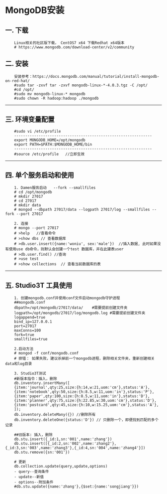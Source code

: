 # MongoDB安装

## 一. 下载
        Linux相关的社区版下载， CentOS7 x64 下载Redhat x64版本
        # https://www.mongodb.com/download-center/v2/community
        

## 二. 安装
        安装参考：https://docs.mongodb.com/manual/tutorial/install-mongodb-on-red-hat/
        #sudo tar -zxvf tar -zxvf mongodb-linux-*-4.0.3.tgz -C /opt/
        #cd /opt/ 
        #sudo mv mongodb-linux-* mongodb
        #sudo chown -R hadoop:hadoop ./mongodb

------------------------------------------------------------------------

## 三. 环境变量配置

        #sudo vi /etc/profile
        --------------------------------------------------------------
        export MONGODB_HOME=/opt/mongodb
        export PATH=$PATH:$MONGODB_HOME/bin
        --------------------------------------------------------------
        #source /etc/profile   //立即生效

------------------------------------------------------------------------

## 四. 单个服务启动和使用

        1. Damen服务启动   --fork --smallfiles
        # cd /opt/mongodb
        # mkdir 27017
        # cd 27017
        # mkdir data
        # mongod --dbpath 27017/data --logpath 27017/log --smallfiles --fork --port 27017
        
        2. 连接
        # mongo --port 27017
        # >help   //查看命令
        # >show dbs // 查看数据库
        # >db.user.insert({name:'woniu', sex:'male'})  //插入数据, 此时如果没有使用use db命令，则默认会创建一个test 数据库，并在此建表user
        # >db.user.find() //查询
        # >use test
        # >show collections  // 查看当前数据库的表

------------------------------------------------------------------------

## 五. Studio3T 工具使用
        1. 创建mongodb.conf并使用conf文件启动mongodb守护进程
        ##mongodb.conf
        dbpath=/opt/mongodb/27017/data/    #需要提前创建文件夹
        logpath=/opt/mongodb/27017/log/mongodb.log #需要提前创建文件夹
        logappend=true
        bind_ip=127.0.0.1
        port=27017
        maxConns=100
        fork=true
        smallfiles=true
        
        2.启动方法
        # mongod -f conf/mongodb.conf
        # 排错： 如果失败，建议杀掉前一个mongodb进程，删除相关文件夹，重新创建相关data和log目录
        
        3. Studio3T测试        
        #新版本指令：插入，删除
        db.inventory.insertMany([
        {item:'journal',qty:25,size:{h:14,w:21,uom:'cm'},status:'A'},
        {item:'notebook',qty:50,size:{h:8.5,w:11,uom:'in'},status:'P'},
        {item:'paper',qty:100,size:{h:8.5,w:11,uom:'in'},status:'D'},
        {item:'planner',qty:75,size:{h:22.85,w:30,uom:'cm'},status:'D'},
        {item:'postcard',qty:45,size:{h:10,w:15.25,uom:'cm'},status:'A'},
        ]);
        db.inventory.deleteMany({}) //删除所有
        db.inventory.deleteOne({status:'D'}) // 只删除一个，即便找到匹配的多个记录

        ##旧版本: 插入，删除
        db.stu.insert({_id:1,sn:'001',name:'zhang'})
        db.stu.insert([{_id:2,sn:'002',name:'zhang2'}, {_id:3,sn:'003',name:'zhang3'},{_id:4,sn:'004',name:'zhang4'}])
        db.stu.remove({sn:'001'})

        # 更新
        db.collection.update(query,update,options)
        - query--查询条件
        - update--新值
        - options--附加条件
        #db.stu.update({name:'zhang'},{$set:{name:'songjiang'}})
